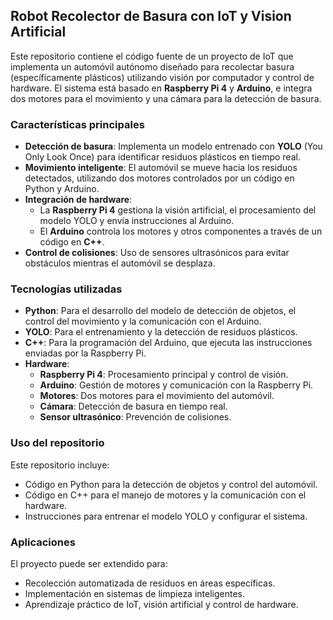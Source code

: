 ## Robot Recolector de Basura con IoT y Vision Artificial

Este repositorio contiene el código fuente de un proyecto de IoT que implementa un automóvil autónomo diseñado para recolectar basura (específicamente plásticos) utilizando visión por computador y control de hardware. El sistema está basado en **Raspberry Pi 4** y **Arduino**, e integra dos motores para el movimiento y una cámara para la detección de basura.

### Características principales
- **Detección de basura**: Implementa un modelo entrenado con **YOLO** (You Only Look Once) para identificar residuos plásticos en tiempo real.
- **Movimiento inteligente**: El automóvil se mueve hacia los residuos detectados, utilizando dos motores controlados por un código en Python y Arduino.
- **Integración de hardware**: 
  - La **Raspberry Pi 4** gestiona la visión artificial, el procesamiento del modelo YOLO y envía instrucciones al Arduino.
  - El **Arduino** controla los motores y otros componentes a través de un código en **C++**.
- **Control de colisiones**: Uso de sensores ultrasónicos para evitar obstáculos mientras el automóvil se desplaza.

### Tecnologías utilizadas
- **Python**: Para el desarrollo del modelo de detección de objetos, el control del movimiento y la comunicación con el Arduino.
- **YOLO**: Para el entrenamiento y la detección de residuos plásticos.
- **C++**: Para la programación del Arduino, que ejecuta las instrucciones enviadas por la Raspberry Pi.
- **Hardware**:
  - **Raspberry Pi 4**: Procesamiento principal y control de visión.
  - **Arduino**: Gestión de motores y comunicación con la Raspberry Pi.
  - **Motores**: Dos motores para el movimiento del automóvil.
  - **Cámara**: Detección de basura en tiempo real.
  - **Sensor ultrasónico**: Prevención de colisiones.

### Uso del repositorio
Este repositorio incluye:
- Código en Python para la detección de objetos y control del automóvil.
- Código en C++ para el manejo de motores y la comunicación con el hardware.
- Instrucciones para entrenar el modelo YOLO y configurar el sistema.

### Aplicaciones
El proyecto puede ser extendido para:
- Recolección automatizada de residuos en áreas específicas.
- Implementación en sistemas de limpieza inteligentes.
- Aprendizaje práctico de IoT, visión artificial y control de hardware.
